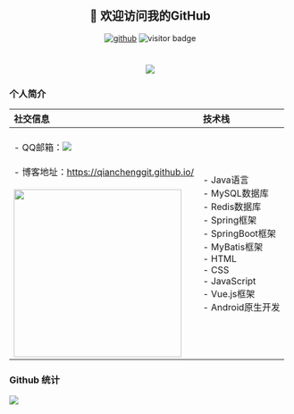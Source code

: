 <h2 align="center">👋 欢迎访问我的GitHub</h2>
<p align="center">
  <a href="https://github.com/QianChengGit"><img src="https://img.shields.io/badge/GitHub-24aa2e" alt="github"/></a>
  <img src="https://visitor-badge.glitch.me/badge?page_id=QianChengGit.QianChengGit" alt="visitor badge"/>
</p>

<h1 align="center">
  <a href="https://qianchenggit.github.io/">
    <img src="https://readme-typing-svg.herokuapp.com/?lines=console.log(%22Hello%2C%20World!%22);%F0%9F%91%8B+%E5%97%A8%EF%BC%8C%E6%88%91%E6%98%AF+%40QianChengGit+;@QianChengGit+祝您今天愉快!;&center=true&size=27&duration=5000">
  </a>
</h1>

<!-- 
[![Typing SVG](https://readme-typing-svg.herokuapp.com?duration=3000&vCenter=true&multiline=true&width=400&height=40&lines=%F0%9F%91%8B+%E5%97%A8%EF%BC%8C%E6%88%91%E6%98%AF+%40QianChengGit+)](https://git.io/typing-svg)
 -->
### 个人简介

| 社交信息                                                     | 技术栈                                                       |
| :----------------------------------------------------------- | :----------------------------------------------------------- |
| <br />- QQ邮箱：<a target="_blank" href="http://mail.qq.com/cgi-bin/qm_share?t=qm_mailme&email=ZR8ADQoLAksfDQQLAiUUFEsGCgg" style="text-decoration:none;"><img src="http://rescdn.qqmail.com/zh_CN/htmledition/images/function/qm_open/ico_mailme_01.png"/></a><br /><br />- 博客地址：<a target="_blank" href="https://qianchenggit.github.io/" style="text-decoration:none;">https://qianchenggit.github.io/</a><br /><br /><img src="https://camo.githubusercontent.com/810fafff9494605b8da8804af6bc6a38af0aaaf160ea7898b20583b9441bee76/68747470733a2f2f63646e2e6a7364656c6976722e6e65742f67682f73756e3032323553554e2f70686f746f732f696d616765732f3230323130383330303031393535362e676966" style="width: 300px;height= 300px"/> | - Java语言<br/>- MySQL数据库<br/>- Redis数据库<br/>- Spring框架<br/>- SpringBoot框架<br/>- MyBatis框架<br/>- HTML<br/>- CSS<br/>- JavaScript<br/>- Vue.js框架<br/>- Android原生开发 |


### Github 统计
<img align="center" src="https://github-readme-stats.vercel.app/api?username=QianChengGit&show_icons=true&theme=synthwave"><br/>

<!--![Git](https://img.shields.io/badge/-Git-%23F05032?style=for-the-badge&logo=git&logoColor=%23ffffff)
![IDEA](https://img.shields.io/badge/-IDEA-%23007ACC?style=for-the-badge&logo=IntelliJ-IDEA)
![Android Studio](https://img.shields.io/badge/-AndroidStudio-%23007ACC?style=for-the-badge&logo=Android-Studio)
![Java](https://img.shields.io/badge/-Java-%23F7DF1C?style=for-the-badge&logo=java&logoColor=0088ff&labelColor=%23F7DF1C&color=%23FFCE5A)
![Mysql](https://img.shields.io/badge/-Mysql-%23F7DF1C?style=for-the-badge&logo=mysql&logoColor=0088ff&labelColor=%23F7DF1C&color=%2300AAFF)
![Redis](https://img.shields.io/badge/-Redis-%23F7DF1C?style=for-the-badge&logo=redis&logoColor=ff00ff&labelColor=%23F7DF1C&color=%23FF00CC)
![Spring](https://img.shields.io/badge/-Spring-%23F7DF1C?style=for-the-badge&logo=spring&logoColor=00FFAA&labelColor=%2300BB22&color=%00FFAA)
![SpringBoot](https://img.shields.io/badge/-SpringBoot-%23F7DF1C?style=for-the-badge&logo=SpringBoot&logoColor=00FFAA&labelColor=%2300BB22&color=%00FF77)
![Android](https://img.shields.io/badge/-Android-%23F7DF1C?style=for-the-badge&logo=Android)
![HTML](https://img.shields.io/badge/-Html-%23F7DF1C?style=for-the-badge&logo=Html&color=%23FFFF00)
![CSS](https://img.shields.io/badge/-Css-%23F7DF1C?style=for-the-badge&logo=Css&color=%23FF5555)
![JavaScript](https://img.shields.io/badge/-JavaScript-%23F7DF1C?style=for-the-badge&logo=JavaScript&logoColor=005500&labelColor=%23CCFF55&color=%2300FF00)
![Vue.js](https://img.shields.io/badge/-Vue.js-%232c3e50?style=for-the-badge&logo=Vue.js)
![Node](https://img.shields.io/badge/-NodeJS-%23F05032?style=for-the-badge&logo=Node.js&logoColor=%23ffffff)
![Webpack](https://img.shields.io/badge/-Webpack-%232C3A42?style=for-the-badge&logo=webpack) -->

<!---
QianChengGit/QianChengGit is a ✨ special ✨ repository because its `README.md` (this file) appears on your GitHub profile.
You can click the Preview link to take a look at your changes.
--->
